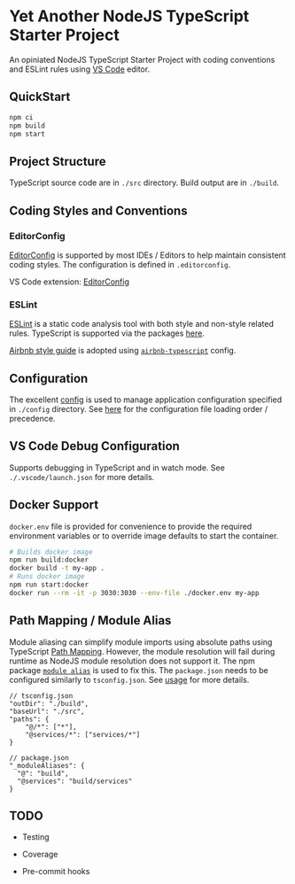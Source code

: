 # Yet Another NodeJS TypeScript Starter Project

An opiniated NodeJS TypeScript Starter Project with coding conventions and ESLint rules using [VS Code](https://code.visualstudio.com/) editor.

## QuickStart

```sh
npm ci
npm build
npm start
```

## Project Structure

TypeScript source code are in `./src` directory. Build output are in `./build`.

## Coding Styles and Conventions

### EditorConfig

[EditorConfig](https://editorconfig.org/) is supported by most IDEs / Editors to help maintain consistent coding styles. The configuration is defined in ```.editorconfig```.

VS Code extension: [EditorConfig](https://marketplace.visualstudio.com/items?itemName=EditorConfig.EditorConfig)

### ESLint

[ESLint](https://eslint.org/) is a static code analysis tool with both style and non-style related rules. TypeScript is supported via the packages [here](https://typescript-eslint.io/).

[Airbnb style guide](https://github.com/airbnb/javascript) is adopted using [`airbnb-typescript`](eslint-config-airbnb-typescript) config.

## Configuration

The excellent [config](https://github.com/lorenwest/node-config) is used to manage application configuration specified in `./config` directory. See [here](https://github.com/lorenwest/node-config/wiki/Configuration-Files#file-load-order) for the configuration file loading order / precedence.

## VS Code Debug Configuration

Supports debugging in TypeScript and in watch mode. See `./.vscode/launch.json` for more details.

## Docker Support

`docker.env` file is provided for convenience to provide the required environment variables or to override image defaults to start the container.

```sh
# Builds docker image
npm run build:docker
docker build -t my-app .
# Runs docker image
npm run start:docker
docker run --rm -it -p 3030:3030 --env-file ./docker.env my-app
```

## Path Mapping / Module Alias

Module aliasing can simplify module imports using absolute paths using TypeScript [Path Mapping](https://www.typescriptlang.org/docs/handbook/module-resolution.html#path-mapping). However, the module resolution will fail during runtime as NodeJS module resolution does not support it. The npm package [`module alias`](https://github.com/ilearnio/module-alias) is used to fix this. The `package.json` needs to be configured similarly to `tsconfig.json`. See [usage](https://www.npmjs.com/package/module-alias#usage) for more details.

```jsonc
// tsconfig.json
"outDir": "./build",
"baseUrl": "./src",
"paths": {
    "@/*": ["*"],
    "@services/*": ["services/*"]
}

// package.json
"_moduleAliases": {
  "@": "build",
  "@services": "build/services"
}
```

## TODO

* Testing

* Coverage

* Pre-commit hooks
